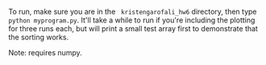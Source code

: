 To run, make sure you are in the ``` kristengarofali_hw6``` directory, then
type ``` python myprogram.py```. It'll take a while to run if you're including
the plotting for three runs each, but will print a small test array first to demonstrate that the sorting works.  

Note: requires numpy.
